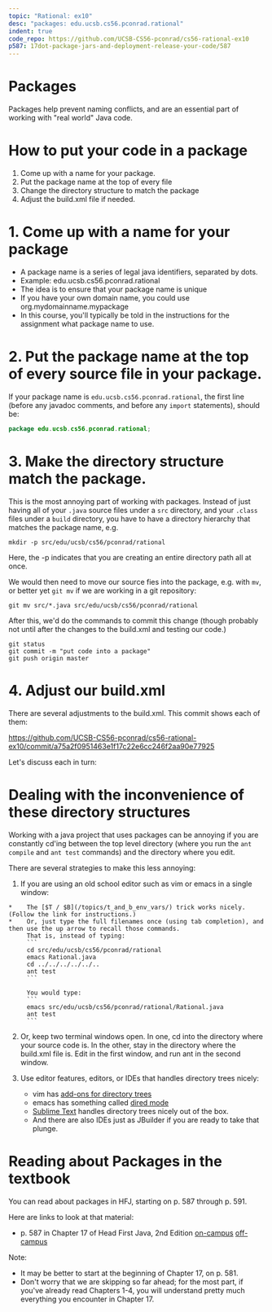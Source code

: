 ```yaml
---
topic: "Rational: ex10"
desc: "packages: edu.ucsb.cs56.pconrad.rational"
indent: true
code_repo: https://github.com/UCSB-CS56-pconrad/cs56-rational-ex10
p587: 17dot-package-jars-and-deployment-release-your-code/587
---
```


# Packages

Packages help prevent naming conflicts, and are an essential part of working with "real world" Java code.

# How to put your code in a package


1. Come up with a name for your package.  
2. Put the package name at the top of every file
3. Change the directory structure to match the package
4. Adjust the build.xml file if needed.

# 1. Come up with a name for your package

* A package name is a series of legal java identifiers, separated by dots.
* Example: edu.ucsb.cs56.pconrad.rational
* The idea is to ensure that your package name is unique
* If you have your own domain name, you could use org.mydomainname.mypackage
* In this course, you'll typically be told in the instructions for the assignment what package name to use.

# 2. Put the package name at the top of every source file in your package.

If your package name is `edu.ucsb.cs56.pconrad.rational`, the first line (before any javadoc comments, and before any `import` statements), should be:

```java
package edu.ucsb.cs56.pconrad.rational;
```

# 3. Make the directory structure match the package.

This is the most annoying part of working with packages.  Instead of just having all of your `.java` source files under a `src` directory, and your `.class` files under a `build` directory, you have to have a directory hierarchy that matches the package name, e.g.

```
mkdir -p src/edu/ucsb/cs56/pconrad/rational
```

Here, the -p indicates that you are creating an entire directory path all at once.

We would then need to move our source fies into the package, e.g. with `mv`, or better yet `git mv` if we are working in a
git repository:

```
git mv src/*.java src/edu/ucsb/cs56/pconrad/rational
```

After this, we'd do the commands to commit this change (though probably not until after the changes to the build.xml and testing our code.)

```
git status
git commit -m "put code into a package"
git push origin master
```

# 4. Adjust our build.xml

There are several adjustments to the build.xml.  This commit shows each of them:

<https://github.com/UCSB-CS56-pconrad/cs56-rational-ex10/commit/a75a2f0951463e1f17c22e6cc246f2aa90e77925>

Let's discuss each in turn:



# Dealing with the inconvenience of these directory structures

Working with a java project that uses packages can be annoying if you are constantly cd'ing between the top level directory (where you run the `ant compile` and `ant test` commands) and the directory where you edit.   

There are several strategies to make this less annoying:

1.   If you are using an old school editor such as vim or emacs in a single window:

    *    The [$T / $B](/topics/t_and_b_env_vars/) trick works nicely.  (Follow the link for instructions.)
    *    Or, just type the full filenames once (using tab completion), and then use the up arrow to recall those commands.
         That is, instead of typing:
         ```
         cd src/edu/ucsb/cs56/pconrad/rational
         emacs Rational.java
         cd ../../../../../..
         ant test
         ```
    
         You would type:
         ```
         emacs src/edu/ucsb/cs56/pconrad/rational/Rational.java
         ant test
         ```
         
2.   Or, keep two terminal windows open.  In one, cd into the directory where your source code is.  In the other, stay in the directory where the build.xml file is.    Edit in the first window, and run ant in the second window.

3.  Use editor features, editors, or IDEs that handles directory trees nicely:
    * vim has [add-ons for directory trees](http://vim.wikia.com/wiki/Use_Vim_like_an_IDE)
    * emacs has something called [dired mode](http://ergoemacs.org/emacs/file_management.html)
    * [Sublime Text](https://www.sublimetext.com/) handles directory trees nicely out of the box.
    * And there are also IDEs just as JBuilder if you are ready to take that plunge.

# Reading about Packages in the textbook

You can read about packages in HFJ, starting on p. 587 through p. 591. 

Here are links to look at that material:

* p. 587 in Chapter 17 of Head First Java, 2nd Edition
  [on-campus]({{site.on_campus}}/{{site.hfj_url}}/{{page.p587}})
  [off-campus]({{site.off_campus}}/{{site.hfj_url}}/{{page.p587}})	

Note:
* It may be better to start at the beginning of Chapter 17, on p. 581.  
* Don't worry that we are skipping so far ahead; for the most part, if you've already read Chapters 1-4, you will understand
    pretty much everything you encounter in Chapter 17.

